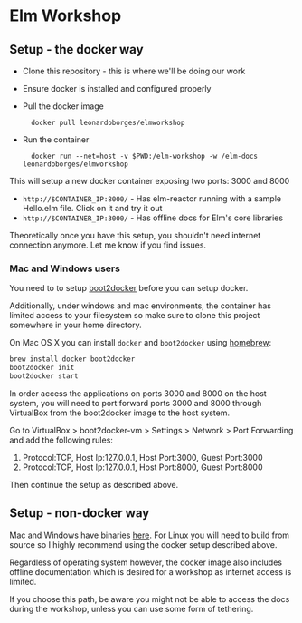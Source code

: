# Elm Workshop

## Setup - the docker way

- Clone this repository - this is where we'll be doing our work

- Ensure docker is installed and configured properly

- Pull the docker image

        docker pull leonardoborges/elmworkshop
    
- Run the container    

        docker run --net=host -v $PWD:/elm-workshop -w /elm-docs leonardoborges/elmworkshop
  
  
This will setup a new docker container exposing two ports: 3000 and 8000

- `http://$CONTAINER_IP:8000/` - Has elm-reactor running with a sample Hello.elm file. Click on it and try it out
- `http://$CONTAINER_IP:3000/` - Has offline docs for Elm's core libraries



Theoretically once you have this setup, you shouldn't need internet connection anymore. Let me know if you find issues.



### Mac and Windows users

You need to to setup [boot2docker](http://boot2docker.io/) before you can setup docker.

Additionally, under windows and mac environments, the container has limited access to your filesystem so make sure to clone this project somewhere in your home directory.

On Mac OS X you can install `docker` and `boot2docker` using [homebrew](http://brew.sh):

```sh
brew install docker boot2docker
boot2docker init
boot2docker start
```

In order access the applications on ports 3000 and 8000 on the host system, you will need to port forward ports 3000 and 8000 through VirtualBox from the boot2docker image to the host system.

Go to VirtualBox > boot2docker-vm > Settings > Network > Port Forwarding and add the following rules:

1. Protocol:TCP, Host Ip:127.0.0.1, Host Port:3000, Guest Port:3000
2. Protocol:TCP, Host Ip:127.0.0.1, Host Port:8000, Guest Port:8000

Then continue the setup as described above.

## Setup - non-docker way


Mac and Windows have binaries [here](http://elm-lang.org/Install.elm). For Linux you will need to build from source so I highly recommend using the docker setup described above.

Regardless of operating system however, the docker image also includes offline documentation which is desired for a workshop as internet access is limited.

If you choose this path, be aware you might not be able to access the docs during the workshop, unless you can use some form of tethering.
